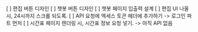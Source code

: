 [ ] 편집 버튼 디자인
[ ] 챗봇 버튼 디자인
[ ] 챗봇 페이지 입출력 설계
[ ] 편집 UI 나올 시, 24시까지 스크롤 되도록.
[ ] API 요청에 엑세스 토큰 헤더에 추가하기 -> 로그인 파트 먼저
[ ] 시간표 페이지 렌더링 시, 시간표 정보 요청 넣기. -> 아직 API 없음
